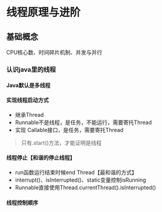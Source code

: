 # 线程原理与进阶
## 基础概念
CPU核心数、时间碎片机制、并发与并行
 ### 认识java里的线程
  #### Java默认是多线程
  #### 实现线程启动方式 
  * 继承Thread
  * Runnable不是线程，是任务，不能运行，需要寄托Thread
  * 实现 Callable接口，是任务，需要寄托Thread
  
>只有.start()方法，才能证明是线程

  #### 线程停止【和谐的停止线程】
   * run函数运行结束时候end Thread【最和谐的方式】
   * interrupt()、isInterrupted()、static变量控制isRunning
   * Runnable直接使用Thread.currentThread().isInterrupted()
   
  #### 线程控制顺序
  

